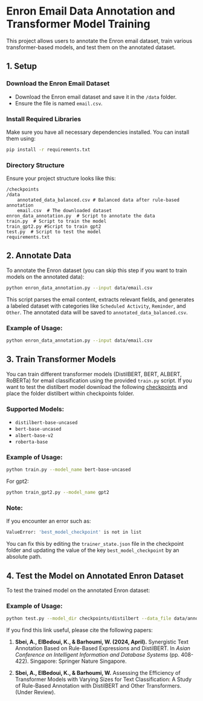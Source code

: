 
# Enron Email Data Annotation and Transformer Model Training

This project allows users to annotate the Enron email dataset, train various transformer-based models, and test them on the annotated dataset.

## 1. Setup

### Download the Enron Email Dataset
- Download the Enron email dataset and save it in the `/data` folder.
- Ensure the file is named `email.csv`.

### Install Required Libraries
Make sure you have all necessary dependencies installed. You can install them using:

```bash
pip install -r requirements.txt
```

### Directory Structure
Ensure your project structure looks like this:

```
/checkpoints
/data
    annotated_data_balanced.csv # Balanced data after rule-based annotation 
    email.csv  # The downloaded dataset
enron_data_annotation.py  # Script to annotate the data
train.py  # Script to train the model
train_gpt2.py #Script to train gpt2
test.py  # Script to test the model
requirements.txt
```

## 2. Annotate Data

To annotate the Enron dataset (you can skip this step if you want to train models on the annotated data):

```bash
python enron_data_annotation.py --input data/email.csv
```

This script parses the email content, extracts relevant fields, and generates a labeled dataset with categories like `Scheduled Activity`, `Reminder`, and `Other`. The annotated data will be saved to `annotated_data_balanced.csv`.

### Example of Usage:
```bash
python enron_data_annotation.py --input data/email.csv
```

## 3. Train Transformer Models

You can train different transformer models (DistilBERT, BERT, ALBERT, RoBERTa) for email classification using the provided `train.py` script. If you want to test the distilbert model download the following [checkpoints](https://drive.google.com/drive/folders/1RFWAaTGGvFSg3gdvaopzg_RksLqxqkpi?usp=drive_link) and place the folder distilbert within checkpoints folder. 

### Supported Models:
- `distilbert-base-uncased`
- `bert-base-uncased`
- `albert-base-v2`
- `roberta-base`

### Example of Usage:
```bash
python train.py --model_name bert-base-uncased
```
For gpt2:
```bash
python train_gpt2.py --model_name gpt2
```

### Note:
If you encounter an error such as:
```bash
ValueError: 'best_model_checkpoint' is not in list
```
You can fix this by editing the `trainer_state.json` file in the checkpoint folder and updating the value of the key `best_model_checkpoint` by an absolute path.

## 4. Test the Model on Annotated Enron Dataset

To test the trained model on the annotated Enron dataset:

### Example of Usage:
```bash
python test.py --model_dir checkpoints/distilbert --data_file data/annotated_data_balanced.csv
```
If you find this link useful, please cite the following papers:

1. **Sbei, A., ElBedoui, K., & Barhoumi, W. (2024, April).** Synergistic Text Annotation Based on Rule-Based Expressions and DistilBERT. In *Asian Conference on Intelligent Information and Database Systems* (pp. 408-422). Singapore: Springer Nature Singapore.

2. **Sbei, A., ElBedoui, K., & Barhoumi, W.** Assessing the Efficiency of Transformer Models with Varying Sizes for Text Classification: A Study of Rule-Based Annotation with DistilBERT and Other Transformers. (Under Review).
